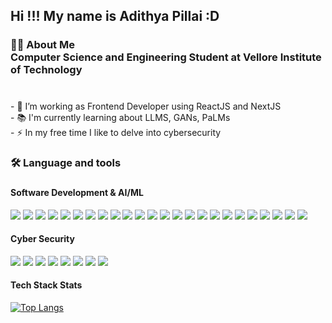 <h2 align="left">Hi !!! My name is Adithya Pillai :D </h2>

###  
 
<h3 align="left">👩‍💻  About Me <br> Computer Science and Engineering Student at Vellore Institute of Technology </h3>

### 

<p align="left"><br>- 🔭 I’m working as Frontend Developer using ReactJS and NextJS <br>- 📚 I'm currently learning about LLMS, GANs, PaLMs <br>- ⚡ In my free time I like to delve into cybersecurity</p>
 
###

<h3 align="left">🛠 Language and tools</h3>

###

<h4 align="left">Software Development & AI/ML </h3>

<div align="left">
  <img src= "https://img.shields.io/badge/C-00599C?style=for-the-badge&logo=c&logoColor=white" />
  <img src= "https://img.shields.io/badge/C%2B%2B-00599C?style=for-the-badge&logo=c%2B%2B&logoColor=white" />
  <img src= "https://img.shields.io/badge/JavaScript-323330?style=for-the-badge&logo=javascript&logoColor=F7DF1E" />
  <img src= "https://img.shields.io/badge/typescript-%23007ACC.svg?style=for-the-badge&logo=typescript&logoColor=white" />
  <img src= "https://img.shields.io/badge/Python-FFD43B?style=for-the-badge&logo=python&logoColor=blue" />
  <img src= "https://img.shields.io/badge/React-20232A?style=for-the-badge&logo=react&logoColor=61DAFB" />
  <img src= "https://img.shields.io/badge/next%20js-000000?style=for-the-badge&logo=nextdotjs&logoColor=white" />
  <img src= "https://img.shields.io/badge/Node%20js-339933?style=for-the-badge&logo=nodedotjs&logoColor=white" />
  <img src= "https://img.shields.io/badge/Flask-000000?style=for-the-badge&logo=flask&logoColor=white" />
  <img src= "https://img.shields.io/badge/Django-092E20?style=for-the-badge&logo=django&logoColor=green" />
  <img src= "https://img.shields.io/badge/Shell_Script-121011?style=for-the-badge&logo=gnu-bash&logoColor=white" />
  <img src= "https://img.shields.io/badge/Bootstrap-563D7C?style=for-the-badge&logo=bootstrap&logoColor=white" />
  <img src= "https://img.shields.io/badge/Tailwind_CSS-38B2AC?style=for-the-badge&logo=tailwind-css&logoColor=white" />
  <img src= "https://img.shields.io/badge/Docker-2CA5E0?style=for-the-badge&logo=docker&logoColor=white" />
  <img src= "https://img.shields.io/badge/Expo-1B1F23?style=for-the-badge&logo=expo&logoColor=white" />
  <img src= "https://img.shields.io/badge/Postman-FF6C37?style=for-the-badge&logo=Postman&logoColor=white" />
  <img src= "https://img.shields.io/badge/MongoDB-4EA94B?style=for-the-badge&logo=mongodb&logoColor=white" />
  <img src= "https://img.shields.io/badge/MySQL-005C84?style=for-the-badge&logo=mysql&logoColor=white" />
  <img src= "https://img.shields.io/badge/Google_Cloud-4285F4?style=for-the-badge&logo=google-cloud&logoColor=white" />
  <img src= "https://img.shields.io/badge/Amazon_AWS-FF9900?style=for-the-badge&logo=amazonaws&logoColor=white" />
  <img src= "https://img.shields.io/badge/langchain-1C3C3C?style=for-the-badge&logo=langchain&logoColor=white" />
  <img src= "https://img.shields.io/badge/Keras-FF0000?style=for-the-badge&logo=keras&logoColor=white" />
  <img src= "https://img.shields.io/badge/TensorFlow-FF6F00?style=for-the-badge&logo=tensorflow&logoColor=white" />
  <img src= "https://img.shields.io/badge/scikit_learn-F7931E?style=for-the-badge&logo=scikit-learn&logoColor=white" />
</div>

<h4 align="left">Cyber Security</h3>
<div>
  <img src= "https://img.shields.io/badge/Shell_Script-121011?style=for-the-badge&logo=gnu-bash&logoColor=white" />
  <img src= "https://img.shields.io/badge/Python-FFD43B?style=for-the-badge&logo=python&logoColor=blue" />
  <img src= "https://img.shields.io/badge/MySQL-005C84?style=for-the-badge&logo=mysql&logoColor=white" />
  <img src= "https://img.shields.io/badge/HackTheBox-111927?style=for-the-badge&logo=Hack%20The%20Box&logoColor=9FEF00" />
  <img src= "https://img.shields.io/badge/TryHackMe-212C42?style=for-the-badge&logo=TryHackMe&logoColor=white" />
  <img src= "https://img.shields.io/badge/Snyk-4C4A73?style=for-the-badge&logo=snyk&logoColor=white" />
  <img src= "https://img.shields.io/badge/metasploit-2596CD?style=for-the-badge&logo=metasploit&logoColor=white" />
  <img src= "https://img.shields.io/badge/Wireshark-1679A7?style=for-the-badge&logo=Wireshark&logoColor=white" />
</div>

<h4 align="left">Tech Stack Stats</h3>

[![Top Langs](https://github-readme-stats.vercel.app/api/top-langs/?username=anuraghazra&layout=donut)](https://github.com/anuraghazra/github-readme-stats)

###

